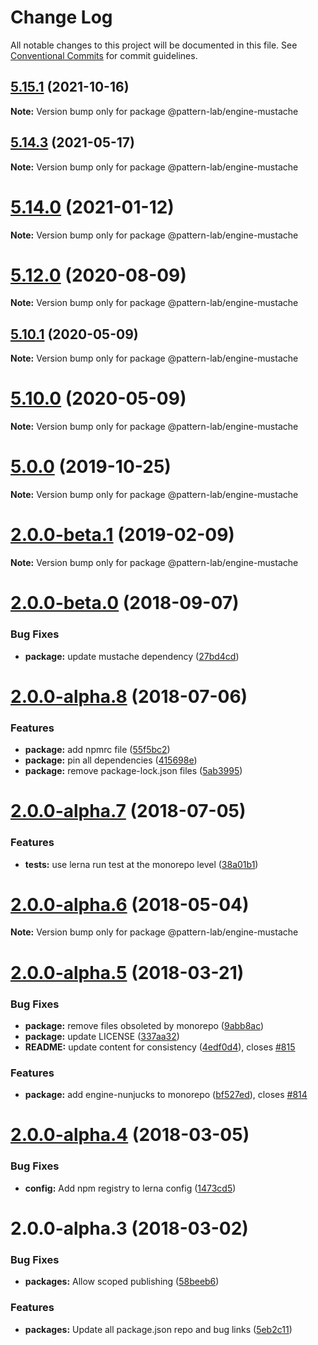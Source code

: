 # Change Log

All notable changes to this project will be documented in this file.
See [Conventional Commits](https://conventionalcommits.org) for commit guidelines.

## [5.15.1](https://github.com/pattern-lab/patternlab-node/tree/master/packages/engine-mustache/compare/v5.15.0...v5.15.1) (2021-10-16)

**Note:** Version bump only for package @pattern-lab/engine-mustache






## [5.14.3](https://github.com/pattern-lab/patternlab-node/tree/master/packages/engine-mustache/compare/v5.14.2...v5.14.3) (2021-05-17)

**Note:** Version bump only for package @pattern-lab/engine-mustache






# [5.14.0](https://github.com/pattern-lab/patternlab-node/tree/master/packages/engine-mustache/compare/v5.13.3...v5.14.0) (2021-01-12)

**Note:** Version bump only for package @pattern-lab/engine-mustache






# [5.12.0](https://github.com/pattern-lab/patternlab-node/tree/master/packages/engine-mustache/compare/v5.11.1...v5.12.0) (2020-08-09)

**Note:** Version bump only for package @pattern-lab/engine-mustache





## [5.10.1](https://github.com/pattern-lab/patternlab-node/tree/master/packages/engine-mustache/compare/v5.10.0...v5.10.1) (2020-05-09)

**Note:** Version bump only for package @pattern-lab/engine-mustache





# [5.10.0](https://github.com/pattern-lab/patternlab-node/tree/master/packages/engine-mustache/compare/v5.9.3...v5.10.0) (2020-05-09)

**Note:** Version bump only for package @pattern-lab/engine-mustache





# [5.0.0](https://github.com/pattern-lab/patternlab-node/tree/master/packages/engine-mustache/compare/v3.0.0-beta.3...v5.0.0) (2019-10-25)

**Note:** Version bump only for package @pattern-lab/engine-mustache






# [2.0.0-beta.1](https://github.com/pattern-lab/patternlab-node/tree/master/packages/engine-mustache/compare/@pattern-lab/engine-mustache@2.0.0-beta.0...@pattern-lab/engine-mustache@2.0.0-beta.1) (2019-02-09)

**Note:** Version bump only for package @pattern-lab/engine-mustache





<a name="2.0.0-beta.0"></a>
# [2.0.0-beta.0](https://github.com/pattern-lab/patternlab-node/tree/master/packages/engine-mustache/compare/@pattern-lab/engine-mustache@2.0.0-alpha.8...@pattern-lab/engine-mustache@2.0.0-beta.0) (2018-09-07)


### Bug Fixes

* **package:** update mustache dependency ([27bd4cd](https://github.com/pattern-lab/patternlab-node/tree/master/packages/engine-mustache/commit/27bd4cd))





<a name="2.0.0-alpha.8"></a>

# [2.0.0-alpha.8](https://github.com/pattern-lab/patternlab-node/tree/master/packages/engine-mustache/compare/@pattern-lab/engine-mustache@2.0.0-alpha.7...@pattern-lab/engine-mustache@2.0.0-alpha.8) (2018-07-06)

### Features

* **package:** add npmrc file ([55f5bc2](https://github.com/pattern-lab/patternlab-node/tree/master/packages/engine-mustache/commit/55f5bc2))
* **package:** pin all dependencies ([415698e](https://github.com/pattern-lab/patternlab-node/tree/master/packages/engine-mustache/commit/415698e))
* **package:** remove package-lock.json files ([5ab3995](https://github.com/pattern-lab/patternlab-node/tree/master/packages/engine-mustache/commit/5ab3995))

<a name="2.0.0-alpha.7"></a>

# [2.0.0-alpha.7](https://github.com/pattern-lab/patternlab-node/tree/master/packages/engine-mustache/compare/@pattern-lab/engine-mustache@2.0.0-alpha.6...@pattern-lab/engine-mustache@2.0.0-alpha.7) (2018-07-05)

### Features

* **tests:** use lerna run test at the monorepo level ([38a01b1](https://github.com/pattern-lab/patternlab-node/tree/master/packages/engine-mustache/commit/38a01b1))

<a name="2.0.0-alpha.6"></a>

# [2.0.0-alpha.6](https://github.com/pattern-lab/patternlab-node/tree/master/packages/engine-mustache/compare/@pattern-lab/engine-mustache@2.0.0-alpha.5...@pattern-lab/engine-mustache@2.0.0-alpha.6) (2018-05-04)

**Note:** Version bump only for package @pattern-lab/engine-mustache

<a name="2.0.0-alpha.5"></a>

# [2.0.0-alpha.5](https://github.com/pattern-lab/patternlab-node/tree/master/packages/engine-mustache/compare/@pattern-lab/engine-mustache@2.0.0-alpha.4...@pattern-lab/engine-mustache@2.0.0-alpha.5) (2018-03-21)

### Bug Fixes

* **package:** remove files obsoleted by monorepo ([9abb8ac](https://github.com/pattern-lab/patternlab-node/tree/master/packages/engine-mustache/commit/9abb8ac))
* **package:** update LICENSE ([337aa32](https://github.com/pattern-lab/patternlab-node/tree/master/packages/engine-mustache/commit/337aa32))
* **README:** update content for consistency ([4edf0d4](https://github.com/pattern-lab/patternlab-node/tree/master/packages/engine-mustache/commit/4edf0d4)), closes [#815](https://github.com/pattern-lab/patternlab-node/tree/master/packages/engine-mustache/issues/815)

### Features

* **package:** add engine-nunjucks to monorepo ([bf527ed](https://github.com/pattern-lab/patternlab-node/tree/master/packages/engine-mustache/commit/bf527ed)), closes [#814](https://github.com/pattern-lab/patternlab-node/tree/master/packages/engine-mustache/issues/814)

<a name="2.0.0-alpha.4"></a>

# [2.0.0-alpha.4](https://github.com/pattern-lab/patternlab-node/tree/master/packages/engine-mustache/compare/@pattern-lab/engine-mustache@2.0.0-alpha.3...@pattern-lab/engine-mustache@2.0.0-alpha.4) (2018-03-05)

### Bug Fixes

* **config:** Add npm registry to lerna config ([1473cd5](https://github.com/pattern-lab/patternlab-node/tree/master/packages/engine-mustache/commit/1473cd5))

<a name="2.0.0-alpha.3"></a>

# 2.0.0-alpha.3 (2018-03-02)

### Bug Fixes

* **packages:** Allow scoped publishing ([58beeb6](https://github.com/pattern-lab/patternlab-node/tree/master/packages/engine-mustache/commit/58beeb6))

### Features

* **packages:** Update all package.json repo and bug links ([5eb2c11](https://github.com/pattern-lab/patternlab-node/tree/master/packages/engine-mustache/commit/5eb2c11))
